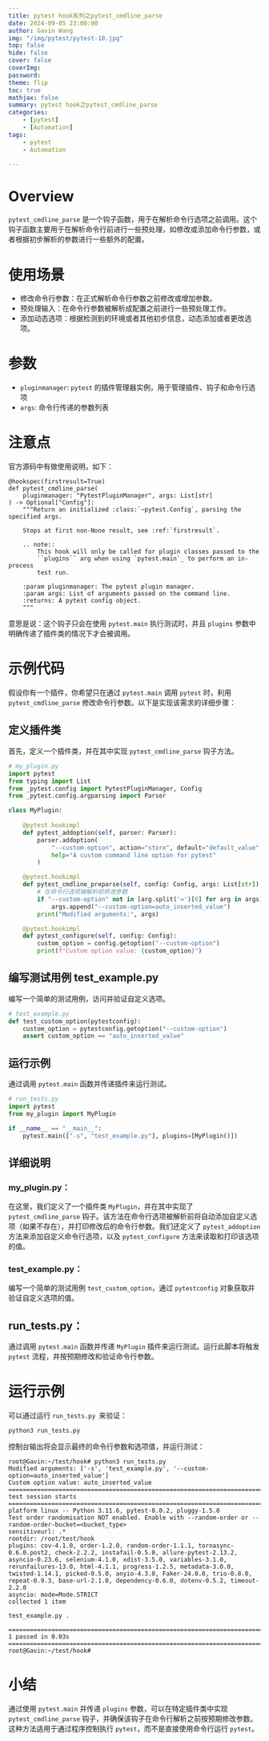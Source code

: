 ```yaml
---
title: pytest hook系列之pytest_cmdline_parse
date: 2024-09-05 23:00:00
author: Gavin Wang
img: "/img/pytest/pytest-18.jpg"
top: false
hide: false
cover: false
coverImg:
password:
theme: flip
toc: true
mathjax: false
summary: pytest hook之pytest_cmdline_parse
categories:
    - [pytest]
    - [Automation]
tags:
    - pytest
    - Automation

---
```


# Overview

`pytest_cmdline_parse` 是一个钩子函数，用于在解析命令行选项之前调用。这个钩子函数主要用于在解析命令行前进行一些预处理，如修改或添加命令行参数，或者根据初步解析的参数进行一些额外的配置。


# 使用场景

* 修改命令行参数：在正式解析命令行参数之前修改或增加参数。
* 预处理输入：在命令行参数被解析成配置之前进行一些预处理工作。
* 添加动态选项：根据检测到的环境或者其他初步信息，动态添加或者更改选项。


# 参数

* `pluginmanager`: `pytest` 的插件管理器实例，用于管理插件、钩子和命令行选项
* `args`: 命令行传递的参数列表


# 注意点

官方源码中有做使用说明，如下：

```shell
@hookspec(firstresult=True)
def pytest_cmdline_parse(
    pluginmanager: "PytestPluginManager", args: List[str]
) -> Optional["Config"]:
    """Return an initialized :class:`~pytest.Config`, parsing the specified args.

    Stops at first non-None result, see :ref:`firstresult`.

    .. note::
        This hook will only be called for plugin classes passed to the
        ``plugins`` arg when using `pytest.main`_ to perform an in-process
        test run.

    :param pluginmanager: The pytest plugin manager.
    :param args: List of arguments passed on the command line.
    :returns: A pytest config object.
    """
```

意思是说：这个钩子只会在使用 `pytest.main` 执行测试时，并且 `plugins` 参数中明确传递了插件类的情况下才会被调用。

# 示例代码

假设你有一个插件，你希望只在通过 `pytest.main` 调用 `pytest` 时，利用 `pytest_cmdline_parse` 修改命令行参数。以下是实现该需求的详细步骤：

## 定义插件类


首先，定义一个插件类，并在其中实现 `pytest_cmdline_parse` 钩子方法。

```python
# my_plugin.py
import pytest
from typing import List
from _pytest.config import PytestPluginManager, Config
from _pytest.config.argparsing import Parser

class MyPlugin:
    
    @pytest.hookimpl
    def pytest_addoption(self, parser: Parser):
        parser.addoption(
            "--custom-option", action="store", default="default_value",
            help="A custom command line option for pytest"
        )

    @pytest.hookimpl
    def pytest_cmdline_preparse(self, config: Config, args: List[str]):
        # 在命令行选项被解析前修改参数
        if "--custom-option" not in [arg.split('=')[0] for arg in args]:
            args.append("--custom-option=auto_inserted_value")
        print("Modified arguments:", args)

    @pytest.hookimpl
    def pytest_configure(self, config: Config):
        custom_option = config.getoption("--custom-option")
        print(f"Custom option value: {custom_option}")
```


## 编写测试用例 test_example.py


编写一个简单的测试用例，访问并验证自定义选项。

```python
# test_example.py
def test_custom_option(pytestconfig):
    custom_option = pytestconfig.getoption("--custom-option")
    assert custom_option == "auto_inserted_value"
```

## 运行示例


通过调用 `pytest.main` 函数并传递插件来运行测试。

```python
# run_tests.py
import pytest
from my_plugin import MyPlugin

if __name__ == "__main__":
    pytest.main(["-s", "test_example.py"], plugins=[MyPlugin()])
```

## 详细说明

### my_plugin.py：

在这里，我们定义了一个插件类 `MyPlugin`，并在其中实现了 `pytest_cmdline_parse` 钩子。该方法在命令行选项被解析前将自动添加自定义选项（如果不存在），并打印修改后的命令行参数。我们还定义了 `pytest_addoption` 方法来添加自定义命令行选项，以及 `pytest_configure` 方法来读取和打印该选项的值。

### test_example.py：

编写一个简单的测试用例 `test_custom_option`，通过 `pytestconfig` 对象获取并验证自定义选项的值。

## run_tests.py：

通过调用 `pytest.main` 函数并传递 `MyPlugin` 插件来运行测试。运行此脚本将触发 `pytest` 流程，并按预期修改和验证命令行参数。


# 运行示例

可以通过运行 `run_tests.py `来验证：

```shell
python3 run_tests.py
```

控制台输出将会显示最终的命令行参数和选项值，并运行测试：

```plaintext
root@Gavin:~/test/hook# python3 run_tests.py 
Modified arguments: ['-s', 'test_example.py', '--custom-option=auto_inserted_value']
Custom option value: auto_inserted_value
================================================================================================================== test session starts ===================================================================================================================
platform linux -- Python 3.11.6, pytest-8.0.2, pluggy-1.5.0
Test order randomisation NOT enabled. Enable with --random-order or --random-order-bucket=<bucket_type>
sensitiveurl: .*
rootdir: /root/test/hook
plugins: cov-4.1.0, order-1.2.0, random-order-1.1.1, tornasync-0.6.0.post2, check-2.2.2, instafail-0.5.0, allure-pytest-2.13.2, asyncio-0.23.6, selenium-4.1.0, xdist-3.5.0, variables-3.1.0, rerunfailures-13.0, html-4.1.1, progress-1.2.5, metadata-3.0.0, twisted-1.14.1, picked-0.5.0, anyio-4.3.0, Faker-24.0.0, trio-0.8.0, repeat-0.9.3, base-url-2.1.0, dependency-0.6.0, dotenv-0.5.2, timeout-2.2.0
asyncio: mode=Mode.STRICT
collected 1 item                                                                                                                                                                                                                                         

test_example.py .

=================================================================================================================== 1 passed in 0.03s ====================================================================================================================
root@Gavin:~/test/hook#
```

# 小结

通过使用 `pytest.main` 并传递 `plugins` 参数，可以在特定插件类中实现 `pytest_cmdline_parse` 钩子，并确保该钩子在命令行解析之前按预期修改参数。这种方法适用于通过程序控制执行 `pytest`，而不是直接使用命令行运行 `pytest`。
